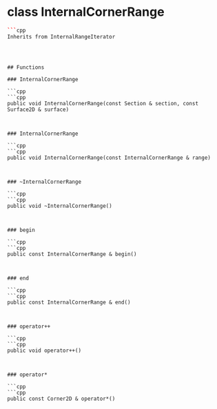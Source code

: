 # class InternalCornerRange


```cpp
```cpp
Inherits from InternalRangeIterator
```
```



## Functions

### InternalCornerRange

```cpp
```cpp
public void InternalCornerRange(const Section & section, const Surface2D & surface)
```
```


### InternalCornerRange

```cpp
```cpp
public void InternalCornerRange(const InternalCornerRange & range)
```
```


### ~InternalCornerRange

```cpp
```cpp
public void ~InternalCornerRange()
```
```


### begin

```cpp
```cpp
public const InternalCornerRange & begin()
```
```


### end

```cpp
```cpp
public const InternalCornerRange & end()
```
```


### operator++

```cpp
```cpp
public void operator++()
```
```


### operator*

```cpp
```cpp
public const Corner2D & operator*()
```
```




